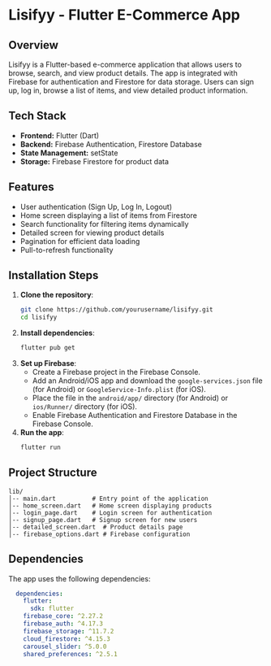 # Lisifyy - Flutter E-Commerce App

## Overview
Lisifyy is a Flutter-based e-commerce application that allows users to browse, search, and view product details. The app is integrated with Firebase for authentication and Firestore for data storage. Users can sign up, log in, browse a list of items, and view detailed product information.

## Tech Stack
- **Frontend:** Flutter (Dart)
- **Backend:** Firebase Authentication, Firestore Database
- **State Management:** setState
- **Storage:** Firebase Firestore for product data

## Features
- User authentication (Sign Up, Log In, Logout)
- Home screen displaying a list of items from Firestore
- Search functionality for filtering items dynamically
- Detailed screen for viewing product details
- Pagination for efficient data loading
- Pull-to-refresh functionality

## Installation Steps
1. **Clone the repository**:
   ```sh
   git clone https://github.com/yourusername/lisifyy.git
   cd lisifyy
   ```
2. **Install dependencies**:
   ```sh
   flutter pub get
   ```
3. **Set up Firebase**:
   - Create a Firebase project in the Firebase Console.
   - Add an Android/iOS app and download the `google-services.json` file (for Android) or `GoogleService-Info.plist` (for iOS).
   - Place the file in the `android/app/` directory (for Android) or `ios/Runner/` directory (for iOS).
   - Enable Firebase Authentication and Firestore Database in the Firebase Console.
4. **Run the app**:
   ```sh
   flutter run
   ```

## Project Structure
```
lib/
│-- main.dart          # Entry point of the application
│-- home_screen.dart   # Home screen displaying products
│-- login_page.dart    # Login screen for authentication
│-- signup_page.dart   # Signup screen for new users
│-- detailed_screen.dart  # Product details page
│-- firebase_options.dart # Firebase configuration
```

## Dependencies
The app uses the following dependencies:
```yaml
  dependencies:
    flutter:
      sdk: flutter
    firebase_core: ^2.27.2
    firebase_auth: ^4.17.3
    firebase_storage: ^11.7.2
    cloud_firestore: ^4.15.3
    carousel_slider: ^5.0.0
    shared_preferences: ^2.5.1
```


